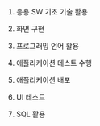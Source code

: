 

1. 응용 SW 기초 기술 활용

2. 화면 구현

3. 프로그래밍 언어 활용

4. 애플리케이션 테스트 수행

5. 애플리케이션 배포

6. UI 테스트

7. SQL 활용
